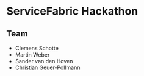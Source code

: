 
# ServiceFabric Hackathon

## Team 

- Clemens Schotte
- Martin Weber
- Sander van den Hoven
- Christian Geuer-Pollmann
 